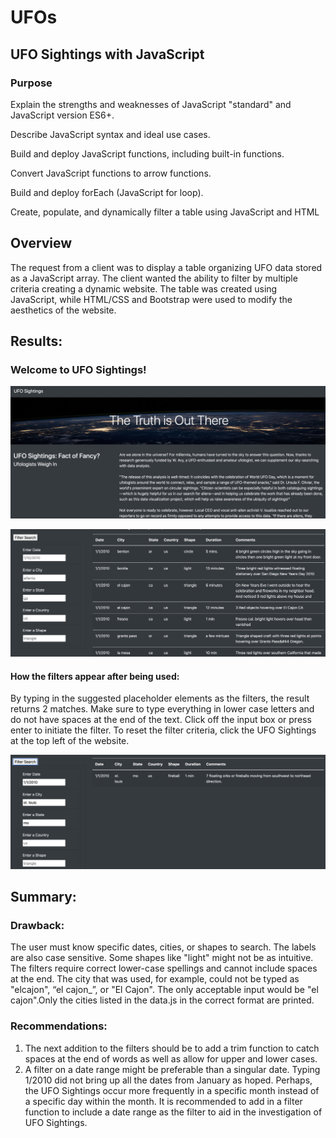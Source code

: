 # UFOs

## UFO Sightings with JavaScript

### Purpose

Explain the strengths and weaknesses of JavaScript "standard" and JavaScript version ES6+.

Describe JavaScript syntax and ideal use cases.

Build and deploy JavaScript functions, including built-in functions.

Convert JavaScript functions to arrow functions.

Build and deploy forEach (JavaScript for loop).

Create, populate, and dynamically filter a table using JavaScript and HTML

## Overview

The request from a client was to display a table organizing UFO data stored as a JavaScript array. The client wanted the ability to filter by multiple criteria creating a dynamic website. The table was created using JavaScript, while HTML/CSS and Bootstrap were used to modify the aesthetics of the website.

## Results:

### Welcome to UFO Sightings!

![UFO_sightings.png](https://github.com/klkanchi/UFOs/blob/main/static/images/UFO_sightings.png)

![data.png](https://github.com/klkanchi/UFOs/blob/main/static/images/data.png)

#### How the filters appear after being used:
By typing in the suggested placeholder elements as the filters, the result returns 2 matches. Make sure to type everything in lower case letters and do not have spaces at the end of the text. Click off the input box or press enter to initiate the filter. To reset the filter criteria, click the UFO Sightings at the top left of the website.

![selected_filters.png](https://github.com/klkanchi/UFOs/blob/main/static/images/selected_filters.png)

## Summary:

### Drawback:

The user must know specific dates, cities, or shapes to search. The labels are also case sensitive. Some shapes like "light" might not be as intuitive. The filters require correct lower-case spellings and cannot include spaces at the end. The city that was used, for example, could not be typed as "elcajon", “el cajon_”, or "El Cajon". The only acceptable input would be "el cajon".Only the cities listed in the data.js in the correct format are printed. 

### Recommendations:

1. The next addition to the filters should be to add a trim function to catch spaces at the end of words as well as allow for upper and lower cases.
2. A filter on a date range might be preferable than a singular date. Typing 1/2010 did not bring up all the dates from January as hoped. Perhaps, the UFO Sightings occur more frequently in a specific month instead of a specific day within the month. It is recommended to add in a filter function to include a date range as the filter to aid in the investigation of UFO Sightings.
